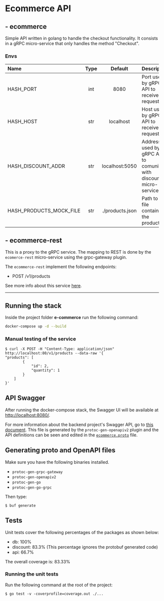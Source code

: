 # Ecommerce API
## - ecommerce

Simple API written in golang to handle the checkout functionality.
It consists in a gRPC micro-service that only handles the method "Checkout".

### Envs
| Name | Type | Default | Description |
|:-----|:----:|:-------:|:------------|
| HASH_PORT | int | 8080 | Port used by gRPC API to receive requests. |
| HASH_HOST | str | localhost | Host used by gRPC API to receive requests. |
| HASH_DISCOUNT_ADDR | str | localhost:5050 | Address used by gRPC API to comunicate with discount micro-service. |
| HASH_PRODUCTS_MOCK_FILE | str | ./products.json | Path to the file containing the products. |

## - ecommerce-rest

This is a proxy to the gRPC service. The mapping to REST is done by the `ecomerce-rest` micro-service using the grpc-gateway plugin. 

The `ecommerce-rest` implement the following endpoints:
 - POST /v1/products

See more info about this service [here](/rest/).

---

## Running the stack
Inside the project folder **e-commerce** run the following command:

```bash
docker-compose up -d --build
```

### Manual testing of the service

    $ curl -X POST -H "Content-Type: application/json" http://localhost:80/v1/products --data-raw '{
    "products": [
            {
                "id": 2,
                "quantity": 1
            }
        ]
    }'

## API Swagger
After running the docker-compose stack, the Swagger UI will be available at [http://localhost:8080/](http://localhost:8080/).

For more information about the backend project's Swagger API, go to [this document](doc/openapiv2/protos/api/ecommerce.swagger.json). This file is generated by the `protoc-gen-openapiv2` plugin and the API definitions can be seen and edited in the [`ecommerce.proto`](protos/api/ecommerce.proto) file.


## Generating proto and OpenAPI files

Make sure you have the following binaries installed.
- `protoc-gen-grpc-gateway`
- `protoc-gen-openapiv2`
- `protoc-gen-go`
- `protoc-gen-go-grpc`

Then type:

    $ buf generate


## Tests
Unit tests cover the following percentages of the packages as shown below:
- db: 100%
- discount: 83.3% (This percentage ignores the protobuf generated code)
- api: 66.7%

The overall coverage is: 83.33%

### Running the unit tests
Run the following command at the root of the project:

    $ go test -v -coverprofile=coverage.out ./...

